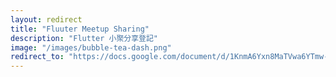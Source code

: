 ```yaml
---
layout: redirect
title: "Fluuter Meetup Sharing"
description: "Flutter 小聚分享登記"
image: "/images/bubble-tea-dash.png"
redirect_to: "https://docs.google.com/document/d/1KnmA6Yxn8MaTVwa6YTmw-Df-uSPHbRt8rbhsCcFPM6w/"
---
```

